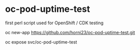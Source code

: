 # oc-pod-uptime-test

first perl script used for OpenShift / CDK testing

oc new-app https://github.com/horni23/oc-pod-uptime-test.git

oc expose svc/oc-pod-uptime-test

